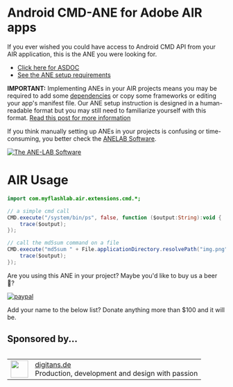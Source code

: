 # Android CMD-ANE for Adobe AIR apps

If you ever wished you could have access to Android CMD API from your AIR application, this is the ANE you were looking for.

* [Click here for ASDOC](https://myflashlab.github.io/asdoc/com/myflashlab/air/extensions/cmd/CMD.html)
* [See the ANE setup requirements](https://github.com/myflashlab/CMD-ANE/blob/master/src/ANE/extension.xml)

**IMPORTANT:** Implementing ANEs in your AIR projects means you may be required to add some [dependencies](https://github.com/myflashlab/common-dependencies-ANE) or copy some frameworks or editing your app's manifest file. Our ANE setup instruction is designed in a human-readable format but you may still need to familiarize yourself with this format. [Read this post for more information](https://www.myflashlabs.com/understanding-ane-setup-instruction/)

If you think manually setting up ANEs in your projects is confusing or time-consuming, you better check the [ANELAB Software](https://github.com/myflashlab/ANE-LAB/).

[![The ANE-LAB Software](https://www.myflashlabs.com/wp-content/uploads/2017/12/myflashlabs-ANE-LAB_features.jpg)](https://github.com/myflashlab/ANE-LAB/)

# AIR Usage #
```actionscript
import com.myflashlab.air.extensions.cmd.*;

// a simple cmd call
CMD.execute("/system/bin/ps", false, function ($output:String):void {
	trace($output);
});

// call the md5sum command on a file
CMD.execute("md5sum " + File.applicationDirectory.resolvePath("img.png").nativePath, false, function ($output:String):void {
	trace($output);
});
```
 
Are you using this ANE in your project? Maybe you'd like to buy us a beer :beer:?

[![paypal](https://www.paypalobjects.com/en_US/i/btn/btn_donateCC_LG.gif)](https://www.paypal.com/cgi-bin/webscr?cmd=_donations&business=payments@myflashlabs.com&lc=US&item_name=Donation+to+CMD+ANE&no_note=0&cn=&currency_code=USD&bn=PP-DonationsBF:btn_donateCC_LG.gif:NonHosted)

Add your name to the below list? Donate anything more than $100 and it will be.

## Sponsored by... ##
<table align="left">
    <tr>
        <td align="left"><img src="https://myflashlab.github.io/sponsors/digitans.de.jpg" width="40" height="40"></td>
        <td align="left"><a href="https://digitans.de">digitans.de</a><br>Production, development and design with passion</td>
    </tr>
</table>